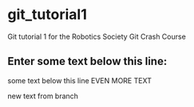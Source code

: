 # git_tutorial1
Git tutorial 1 for the Robotics Society Git Crash Course


Enter some text below this line:
--------------------
some text below this line
EVEN MORE TEXT

new text from branch
